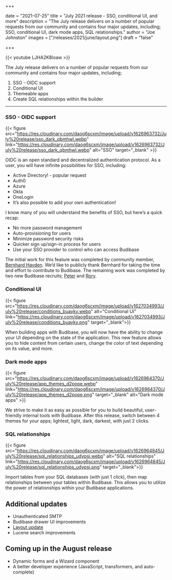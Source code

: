 +++

date = "2021-07-25"
title = "July 2021 release - SSO, conditional UI, and more"
description = "The July release delivers on a number of popular requests from our community and contains four major updates, including; SSO, conditional UI, dark mode apps, SQL relationships."
author = "Joe Johnston"
images = ["/releases/2021/june/layout.png"]
draft = "false"

+++

 {{< youtube LJHA2K8loaw >}}

The July release delivers on a number of popular requests from our community and contains four major updates, including;

1. SSO - OIDC support
2. Conditional UI
3. Themeable apps
4. Create SQL relationships within the builder

---

### SSO - OIDC support

{{< figure src="https://res.cloudinary.com/daog6scxm/image/upload/v1626963732/July%20release/sso_dark_qbmhwl.webp" link="https://res.cloudinary.com/daog6scxm/image/upload/v1626963732/July%20release/sso_dark_qbmhwl.webp" alt="SSO" target="_blank" >}}

OIDC is an open standard and decentralized authentication protocol. As a user, you will have infinite possibilities for SSO, including:

- Active Directory! - popular request
- Auth0
- Azure
- Okta
- OneLogin
- It’s also possible to add your own authentication! 

I know many of you will understand the benefits of SSO, but here’s a quick recap:

- No more password management
- Auto-provisioning for users
- Minimize password security risks
- Quicker sign up/sign-in process for users
- Use your SSO provider to control who can access Budibase

The initial work for this feature was completed by community member, [Bernhard Hayden](https://github.com/burnoutberni). We’d like to publicly thank Bernhard for taking the time and effort to contribute to Budibase. The remaining work was completed by two new Budibase recruits; [Peter](https://github.com/PClmnt) and [Rory](https://github.com/Rory-Powell).

### Conditional UI

{{< figure src="https://res.cloudinary.com/daog6scxm/image/upload/v1627034993/July%20release/conditions_buayky.webp" alt="Conditional UI" link="https://res.cloudinary.com/daog6scxm/image/upload/v1627034993/July%20release/conditions_buayky.png" target="_blank">}}

When building apps with Budibase, you will now have the ability to change your UI depending on the state of the application. This new feature allows you to hide content from certain users, change the color of text depending on its value, and more.

### Dark mode apps 

{{< figure src="https://res.cloudinary.com/daog6scxm/image/upload/v1626964370/July%20release/app_themes_d2pope.webp" link="https://res.cloudinary.com/daog6scxm/image/upload/v1626964370/July%20release/app_themes_d2pope.png" target="_blank" alt="Dark mode apps" >}}

We strive to make it as easy as possible for you to build beautiful, user-friendly internal tools with Budibase. After this release, switch between 4 themes for your apps; lightest, light, dark, darkest, with just 2 clicks.

### SQL relationships

{{< figure src="https://res.cloudinary.com/daog6scxm/image/upload/v1626964845/July%20release/sql_relationships_udypsj.webp" alt="SQL relationships" link="https://res.cloudinary.com/daog6scxm/image/upload/v1626964845/July%20release/sql_relationships_udypsj.png" target="_blank">}}

Import tables from your SQL databases (with just 1 click), then map relationships between your tables within Budibase. This allows you to utilize the power of relationships within your Budibase applications. 

## Additional updates

- Unauthenticated SMTP
- Budibase drawer UI improvements
- [Layout update](https://github.com/Budibase/budibase/pull/1969)
- Lucene search improvements

## Coming up in the August release

- Dynamic forms and a Wizard component
- A better developer experience (JavaScript, transformers, and auto-complete)
